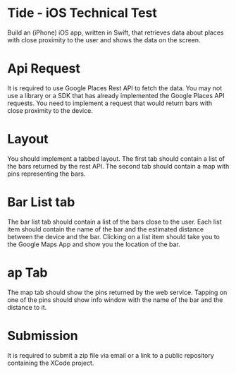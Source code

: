 # Tide - iOS Technical Test
                        
Build an (iPhone) iOS app, written in Swift, that retrieves data about places with close proximity to the user and shows the data on the screen.
 
# Api Request                
It is required to use Google Places Rest API to fetch the data. You may not use a library or a SDK that has already implemented the Google Places API requests. You need to implement a request that would return bars with close proximity to the device.
 
# Layout                        
You should implement a tabbed layout. The first tab should contain a list of the bars returned by the rest API. The second tab should contain a map with pins representing the bars.
 
# Bar List tab
The bar list tab should contain a list of the bars close to the user. Each list item should contain the name of the bar and the estimated distance between the device and the bar.
Clicking on a list item should take you to the Google Maps App and show you the location of the bar.
 
# ap Tab
The map tab should show the pins returned by the web service. Tapping on one of the pins should show info window with the name of the bar and the distance to it.
 
# Submission                                    
It is required to submit a zip file via email or a link to a public repository containing the XCode project. 
